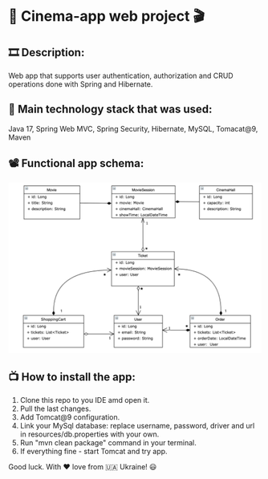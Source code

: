 # :ticket: Cinema-app web project :clapper:

## :film_strip: Description: 
Web app that supports user authentication,
authorization and CRUD operations done with Spring and Hibernate. 

## :movie_camera: Main technology stack that was used: 
Java 17, Spring Web MVC, Spring Security, Hibernate, MySQL, Tomacat@9, Maven

## :film_projector: Functional app schema:
![img.png](img.png)

## :tv: How to install the app:
1. Clone this repo to you IDE amd open it.
2. Pull the last changes.
3. Add Tomcat@9 configuration.
4. Link your MySql database: replace username, password, driver and url in resources/db.properties with your own.
5. Run "mvn clean package" command in your terminal.
6. If everything fine - start Tomcat and try app.

Good luck. With :hearts: love from :ukraine: Ukraine! :smiley: